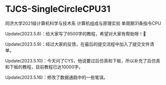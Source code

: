 # TJCS-SingleCircleCPU31
同济大学2021级计算机科学与技术系 计算机组成与原理实验 单周期31条指令CPU



Update(2023.5.8)：给大家写了6500字的教程，希望对大家有帮助呀！🥳



Update(2023.5.9)：经过大家的反馈，在最后的提交流程中加入了提交文件清单。



Update(2023.5.10)：今天问了CYS，他说要过后仿真和下板，所以补充了后仿真和下板的教程，目前教程已达10000字。



Update(2023.5.16)：修改了数据通路中的一些笔误。
